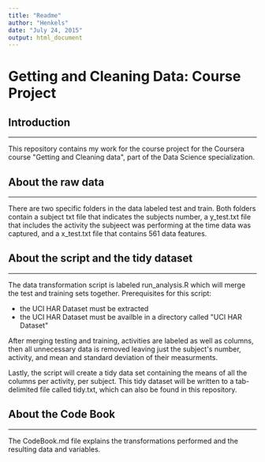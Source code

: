 ```yaml
---
title: "Readme"
author: "Henkels"
date: "July 24, 2015"
output: html_document
---
```


# Getting and Cleaning Data: Course Project

## Introduction
***
This repository contains my work for the course project for the Coursera course "Getting and Cleaning data", part of the Data Science specialization. 

## About the raw data
***
There are two specific folders in the data labeled test and train. Both folders contain a subject txt file that indicates the subjects number, a y_test.txt file that includes the activity the subjeect was performing at the time data was captured, and a x_test.txt file that contains 561 data features.

## About the script and the tidy dataset
***
The data transformation script is labeled run_analysis.R which will merge the test and training sets together. Prerequisites for this script:

- the UCI HAR Dataset must be extracted
- the UCI HAR Dataset must be availble in a directory called "UCI HAR Dataset"

After merging testing and training, activities are labeled as well as columns, then all unnecessary data is removed leaving just the subject's number, activity, and mean and standard deviation of their measurments.

Lastly, the script will create a tidy data set containing the means of all the columns per activity, per subject. This tidy dataset will be written to a tab-delimited file called tidy.txt, which can also be found in this repository.

## About the Code Book
***
The CodeBook.md file explains the transformations performed and the resulting data and variables.
